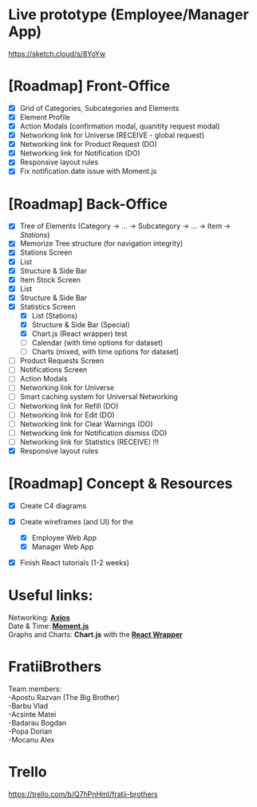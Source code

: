# Live prototype (Employee/Manager App)
https://sketch.cloud/s/8YoYw

# [Roadmap] Front-Office
- [x] Grid of Categories, Subcategories and Elements
- [x] Element Profile
- [x] Action Modals (confirmation modal, quanitity request modal)
- [x] Networking link for Universe (RECEIVE - global request)
- [x] Networking link for Product Request (DO)
- [x] Networking link for Notification (DO)
- [x] Responsive layout rules
- [x] Fix notification.date issue with Moment.js

# [Roadmap] Back-Office
- [x] Tree of Elements (Category -> ... -> Subcategory -> ... -> Item -> *Stations*)
- [x] Memorize Tree structure (for navigation integrity)
- [x] Stations Screen
 - [x] List
 - [x] Structure & Side Bar
- [x] Item Stock Screen
 - [x] List
 - [x] Structure & Side Bar
- [x] Statistics Screen
  - [x] List (Stations)
  - [x] Structure & Side Bar (Special)
  - [x] Chart.js (React wrapper) test
  - [ ] Calendar (with time options for dataset)
  - [ ] Charts (mixed, with time options for dataset)
- [ ] Product Requests Screen
- [ ] Notifications Screen
- [ ] Action Modals
- [ ] Networking link for Universe
- [ ] Smart caching system for Universal Networking
- [ ] Networking link for Refill (DO)
- [ ] Networking link for Edit (DO)
- [ ] Networking link for Clear Warnings (DO)
- [ ] Networking link for Notification dismiss (DO)
- [ ] Networking link for Statistics (RECEIVE) !!!
- [x] Responsive layout rules

# [Roadmap] Concept & Resources
- [x] Create C4 diagrams
- [x] Create wireframes (and UI) for the
  - [X] Employee Web App
  - [x] Manager Web App
- [X] Finish React tutorials (1-2 weeks)


# Useful links:
Networking: [__Axios__](https://github.com/axios/axios)  
Date & Time: [__Moment.js__](https://momentjs.com/)    
Graphs and Charts: __Chart.js__ with the [__React Wrapper__](https://github.com/jerairrest/react-chartjs-2/)  

# FratiiBrothers
Team members: <br>-Apostu Razvan (The Big Brother)<br>
                   -Barbu Vlad<br>
                   -Acsinte Matei<br>
                   -Badarau Bogdan<br>
                   -Popa Dorian<br>
                   -Mocanu Alex<br>
                                      
# Trello
https://trello.com/b/Q7hPnHmI/fratii-brothers


